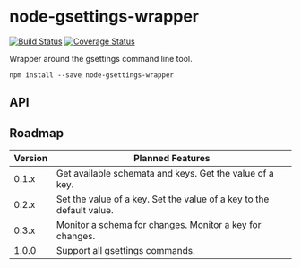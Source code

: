 # node-gsettings-wrapper

[![Build Status](https://travis-ci.org/SebastianSchmidt/node-gsettings-wrapper.svg?branch=master)](https://travis-ci.org/SebastianSchmidt/node-gsettings-wrapper)
[![Coverage Status](https://coveralls.io/repos/github/SebastianSchmidt/node-gsettings-wrapper/badge.svg)](https://coveralls.io/github/SebastianSchmidt/node-gsettings-wrapper)

Wrapper around the gsettings command line tool.

```
npm install --save node-gsettings-wrapper
```


## API


## Roadmap

| Version   | Planned Features                                                     |
|-----------|----------------------------------------------------------------------|
| 0.1.x     | Get available schemata and keys. Get the value of a key.             |
| 0.2.x     | Set the value of a key. Set the value of a key to the default value. |
| 0.3.x     | Monitor a schema for changes. Monitor a key for changes.             |
| 1.0.0     | Support all gsettings commands.                                      |
